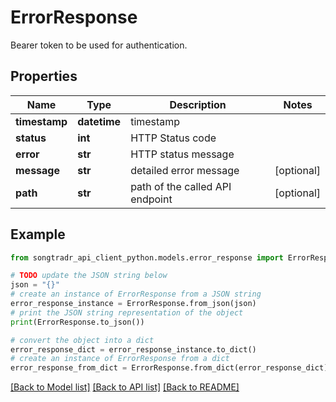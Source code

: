 # ErrorResponse

Bearer token to be used for authentication.

## Properties

Name | Type | Description | Notes
------------ | ------------- | ------------- | -------------
**timestamp** | **datetime** | timestamp | 
**status** | **int** | HTTP Status code | 
**error** | **str** | HTTP status message | 
**message** | **str** | detailed error message | [optional] 
**path** | **str** | path of the called API endpoint | [optional] 

## Example

```python
from songtradr_api_client_python.models.error_response import ErrorResponse

# TODO update the JSON string below
json = "{}"
# create an instance of ErrorResponse from a JSON string
error_response_instance = ErrorResponse.from_json(json)
# print the JSON string representation of the object
print(ErrorResponse.to_json())

# convert the object into a dict
error_response_dict = error_response_instance.to_dict()
# create an instance of ErrorResponse from a dict
error_response_from_dict = ErrorResponse.from_dict(error_response_dict)
```
[[Back to Model list]](../README.md#documentation-for-models) [[Back to API list]](../README.md#documentation-for-api-endpoints) [[Back to README]](../README.md)


